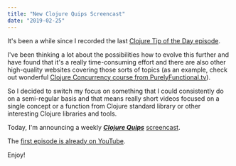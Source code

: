 ```yaml
---
title: "New Clojure Quips Screencast"
date: "2019-02-25"
---
```


It's been a while since I recorded the last [Clojure Tip of the Day episode](https://curiousprogrammer.net/2018/04/19/clojure-tip-of-the-day-clojure-concurrency/).

I've been thinking a lot about the possibilities how to evolve this further and have found that it's a really time-consuming effort and there are also other high-quality websites covering those sorts of topics (as an example, check out wonderful [Clojure Concurrency course from PurelyFunctional.tv](https://purelyfunctional.tv/courses/concurrency/)).

So I decided to switch my focus on something that I could consistently do on a semi-regular basis and that means really short videos focused on a single concept or a function from Clojure standard library or other interesting Clojure libraries and tools.

Today, I'm announcing a weekly _**[Clojure Quips](https://curiousprogrammer.net/clojure-quips/)**_ [screencast](https://curiousprogrammer.net/clojure-quips/).

The [first episode is already on YouTube](https://www.youtube.com/watch?v=rlucNAvwqg0&feature=youtu.be).

Enjoy!
